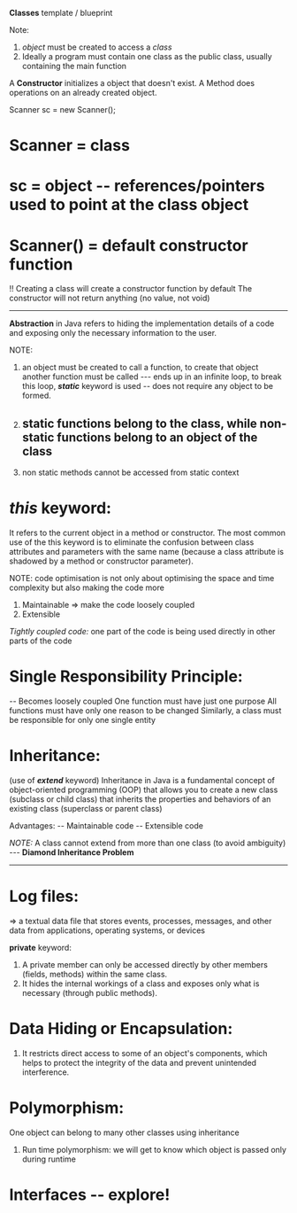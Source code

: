**Classes** template / blueprint


Note:
1. *object* must be created to access a *class*
2. Ideally a program must contain one class as the public class, usually containing the main function


A **Constructor** initializes a object that doesn't exist. A Method does operations on an already created object.


Scanner sc = new Scanner();
# Scanner = class
# sc = object -- references/pointers used to point at the class object
# Scanner() = default constructor function


!! Creating a class will create a constructor function by default
The constructor will not return anything (no value, not void)


__________________


**Abstraction** in Java refers to hiding the implementation details of a code and exposing only the necessary information to the user.


NOTE:
1. an object must be created to call a function, to create that object another function must be called --- ends up in an infinite loop, to break this loop,
    ***static*** keyword is used -- does not require any object to be formed.
2. ## static functions belong to the class, while non-static functions belong to an object of the class ##
3. non static methods cannot be accessed from static context


# *this* keyword:
It refers to the current object in a method or constructor. The most common use of the this keyword is to eliminate the confusion between class attributes and parameters with the same name (because a class attribute is shadowed by a method or constructor parameter).


NOTE: code optimisation is not only about optimising the space and time complexity but also making the code more
1. Maintainable => make the code loosely coupled
2. Extensible


*Tightly coupled code:* one part of the code is being used directly in other parts of the code


# Single Responsibility Principle:
-- Becomes loosely coupled
One function must have just one purpose
All functions must have only one reason to be changed
Similarly, a class must be responsible for only one single entity


# Inheritance:
(use of ***extend*** keyword)
Inheritance in Java is a fundamental concept of object-oriented programming (OOP) that allows you to create a new class (subclass or child class) that inherits the properties and behaviors of an existing class (superclass or parent class)


Advantages:
-- Maintainable code
-- Extensible code


*NOTE:* A class cannot extend from more than one class (to avoid ambiguity) --- **Diamond Inheritance Problem**


__________________


# Log files:
=> a textual data file that stores events, processes, messages, and other data from applications, operating systems, or devices


**private** keyword:
1. A private member can only be accessed directly by other members (fields, methods) within the same class.
2. It hides the internal workings of a class and exposes only what is necessary (through public methods).


# Data Hiding or Encapsulation:
1. It restricts direct access to some of an object's components, which helps to protect the integrity of the data and prevent unintended interference.


# Polymorphism:
One object can belong to many other classes using inheritance
1. Run time polymorphism: we will get to know which object is passed only during runtime


# Interfaces -- explore!

